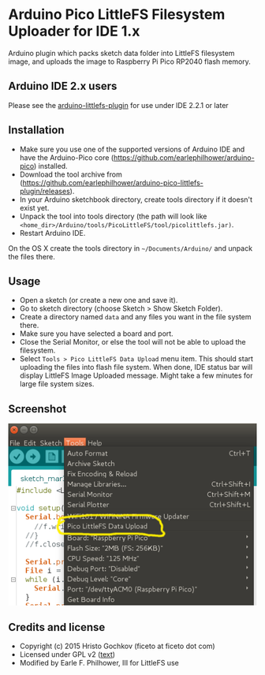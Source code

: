 # Arduino Pico LittleFS Filesystem Uploader for IDE 1.x

Arduino plugin which packs sketch data folder into LittleFS filesystem image,
and uploads the image to Raspberry Pi Pico RP2040 flash memory.
<br>

## Arduino IDE 2.x users
Please see the [arduino-littlefs-plugin](https://github.com/earlephilhower/arduino-littlefs-upload) for use under IDE 2.2.1 or later

## Installation
- Make sure you use one of the supported versions of Arduino IDE and have the Arduino-Pico core (https://github.com/earlephilhower/arduino-pico) installed.
- Download the tool archive from (https://github.com/earlephilhower/arduino-pico-littlefs-plugin/releases).
- In your Arduino sketchbook directory, create tools directory if it doesn't exist yet.
- Unpack the tool into tools directory (the path will look like `<home_dir>/Arduino/tools/PicoLittleFS/tool/picolittlefs.jar)`.
- Restart Arduino IDE.

On the OS X create the tools directory in `~/Documents/Arduino/` and unpack the files there.

## Usage
- Open a sketch (or create a new one and save it).
- Go to sketch directory (choose Sketch > Show Sketch Folder).
- Create a directory named `data` and any files you want in the file system there.
- Make sure you have selected a board and port.
- Close the Serial Monitor, or else the tool will not be able to upload the filesystem.
- Select `Tools > Pico LittleFS Data Upload` menu item. This should start uploading the files into flash file system.
  When done, IDE status bar will display LittleFS Image Uploaded message. Might take a few minutes for large file system sizes.

## Screenshot
![Screenshot](screenshot2.png)

## Credits and license

- Copyright (c) 2015 Hristo Gochkov (ficeto at ficeto dot com)
- Licensed under GPL v2 ([text](LICENSE))
- Modified by Earle F. Philhower, III for LittleFS use
